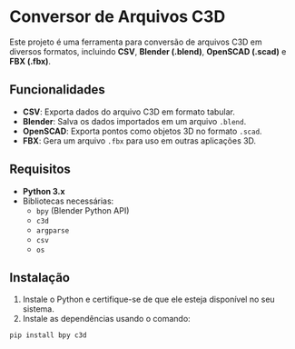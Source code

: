 # Conversor de Arquivos C3D

Este projeto é uma ferramenta para conversão de arquivos C3D em diversos formatos, incluindo **CSV**, **Blender (.blend)**, **OpenSCAD (.scad)** e **FBX (.fbx)**.

## Funcionalidades

- **CSV**: Exporta dados do arquivo C3D em formato tabular.
- **Blender**: Salva os dados importados em um arquivo `.blend`.
- **OpenSCAD**: Exporta pontos como objetos 3D no formato `.scad`.
- **FBX**: Gera um arquivo `.fbx` para uso em outras aplicações 3D.
  
## Requisitos

- **Python 3.x**
- Bibliotecas necessárias:
  - `bpy` (Blender Python API)
  - `c3d`
  - `argparse`
  - `csv`
  - `os`

## Instalação

1. Instale o Python e certifique-se de que ele esteja disponível no seu sistema.
2. Instale as dependências usando o comando:

```bash
pip install bpy c3d
